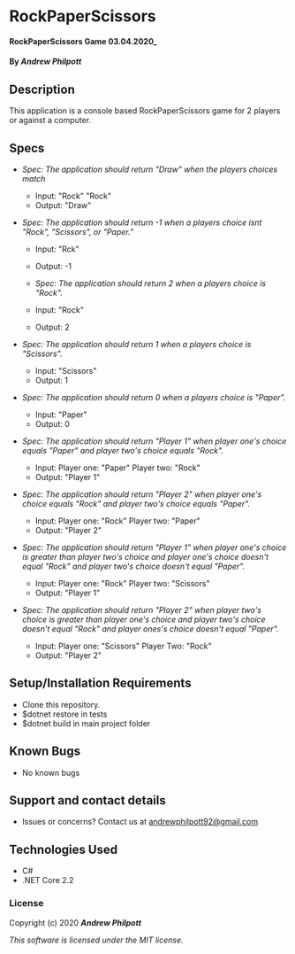 # RockPaperScissors

#### RockPaperScissors Game 03.04.2020\_

#### By _**Andrew Philpott**_

## Description

This application is a console based RockPaperScissors game for 2 players or against a computer.

## Specs

- _Spec: The application should return "Draw" when the players choices match_

  - Input: "Rock" "Rock"
  - Output: "Draw"

- _Spec: The application should return -1 when a players choice isnt "Rock", "Scissors", or "Paper."_

  - Input: "Rck"
  - Output: -1

  - _Spec: The application should return 2 when a players choice is "Rock"._

  - Input: "Rock"
  - Output: 2

- _Spec: The application should return 1 when a players choice is "Scissors"._

  - Input: "Scissors"
  - Output: 1

- _Spec: The application should return 0 when a players choice is "Paper"._

  - Input: "Paper"
  - Output: 0

- _Spec: The application should return "Player 1" when player one's choice equals "Paper" and player two's choice equals "Rock"._

  - Input: Player one: "Paper" Player two: "Rock"
  - Output: "Player 1"

- _Spec: The application should return "Player 2" when player one's choice equals "Rock" and player two's choice equals "Paper"._

  - Input: Player one: "Rock" Player two: "Paper"
  - Output: "Player 2"

- _Spec: The application should return "Player 1" when player one's choice is greater than player two's choice and player one's choice doesn't equal "Rock" and player two's choice doesn't equal "Paper"._

  - Input: Player one: "Rock" Player two: "Scissors"
  - Output: "Player 1"

- _Spec: The application should return "Player 2" when player two's choice is greater than player one's choice and player two's choice doesn't equal "Rock" and player ones's choice doesn't equal "Paper"._
  - Input: Player one: "Scissors" Player Two: "Rock"
  - Output: "Player 2"

## Setup/Installation Requirements

- Clone this repository.
- \$dotnet restore in tests
- \$dotnet build in main project folder

## Known Bugs

- No known bugs

## Support and contact details

- Issues or concerns? Contact us at andrewphilpott92@gmail.com

## Technologies Used

- C#
- .NET Core 2.2

### License

Copyright (c) 2020 **_Andrew Philpott_**

_This software is licensed under the MIT license._

